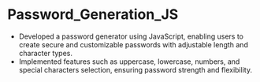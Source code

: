 # Password_Generation_JS

- Developed a password generator using JavaScript, enabling users to create secure and customizable passwords with adjustable length and character types.
- Implemented features such as uppercase, lowercase, numbers, and special characters selection, ensuring password strength and flexibility.





